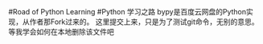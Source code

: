 #Road of Python Learning
#Python 学习之路
bypy是百度云网盘的Python实现，从作者那Fork过来的。
这里提交上来，只是为了测试git命令，无别的意思。
等我学会如何在本地删除该文件吧
